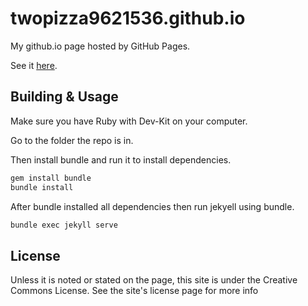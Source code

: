 # twopizza9621536.github.io

My github.io page hosted by GitHub Pages.

See it [here](https://twopizza9621536.github.io).

## Building & Usage

Make sure you have Ruby with Dev-Kit on your computer.

Go to the folder the repo is in.

Then install bundle and run it to install dependencies.

```bash
gem install bundle
bundle install
```

After bundle installed all dependencies then run jekyell using bundle.

```bash
bundle exec jekyll serve
```

## License

Unless it is noted or stated on the page, this site is under the
Creative Commons License.
See the site's license page for more info
